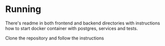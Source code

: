 # Running

There's readme in both frontend and backend directories with instructions how to start docker container with postgres, services and tests.

Clone the repository and follow the instructions